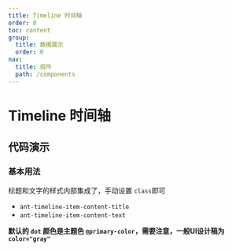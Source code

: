 ```yaml
---
title: Timeline 时间轴
order: 0
toc: content
group:
  title: 数据展示
  order: 0
nav:
  title: 组件
  path: /components
---
```


# Timeline 时间轴

## 代码演示

### 基本用法

标题和文字的样式内部集成了，手动设置 `class`即可
* `ant-timeline-item-content-title`
* `ant-timeline-item-content-text`

**默认的 `dot` 颜色是主题色 `@primary-color`，需要注意，一般UI设计稿为 `color="gray"`**

<code src="./demos/basic.tsx" />
